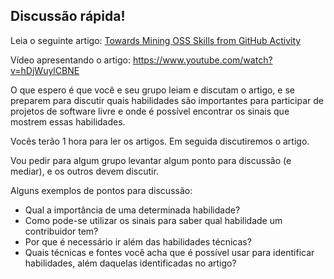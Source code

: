 ## Discussão rápida!

Leia o seguinte artigo:
[Towards Mining OSS Skills from GitHub Activity](https://arxiv.org/pdf/2203.02027.pdf)

Vídeo apresentando o artigo:
https://www.youtube.com/watch?v=hDjWuylCBNE

O que espero é que você e seu grupo leiam e discutam o artigo, e se preparem para discutir quais habilidades são importantes 
para participar de projetos de software livre e onde é possível encontrar os sinais que mostrem essas habilidades.

Vocês terão 1 hora para ler os artigos. Em seguida discutiremos o artigo.

Vou pedir para algum grupo levantar algum ponto para discussão (e mediar), e os outros devem discutir.

Alguns exemplos de pontos para discussão:
* Qual a importância de uma determinada habilidade?
* Como pode-se utilizar os sinais para saber qual habilidade um contribuidor tem?
* Por que é necessário ir além das habilidades técnicas?
* Quais técnicas e fontes você acha que é possível usar para identificar habilidades, além daquelas identificadas no artigo?
